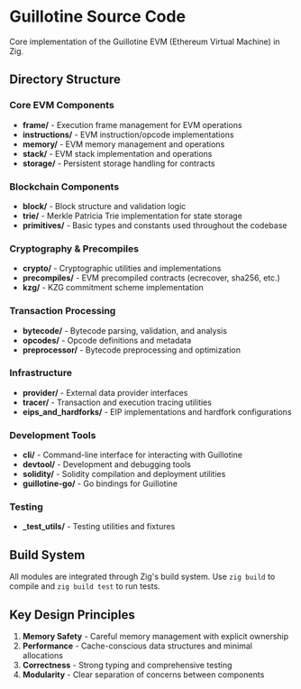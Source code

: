 # Guillotine Source Code

Core implementation of the Guillotine EVM (Ethereum Virtual Machine) in Zig.

## Directory Structure

### Core EVM Components
- **frame/** - Execution frame management for EVM operations
- **instructions/** - EVM instruction/opcode implementations
- **memory/** - EVM memory management and operations
- **stack/** - EVM stack implementation and operations
- **storage/** - Persistent storage handling for contracts

### Blockchain Components
- **block/** - Block structure and validation logic
- **trie/** - Merkle Patricia Trie implementation for state storage
- **primitives/** - Basic types and constants used throughout the codebase

### Cryptography & Precompiles
- **crypto/** - Cryptographic utilities and implementations
- **precompiles/** - EVM precompiled contracts (ecrecover, sha256, etc.)
- **kzg/** - KZG commitment scheme implementation

### Transaction Processing
- **bytecode/** - Bytecode parsing, validation, and analysis
- **opcodes/** - Opcode definitions and metadata
- **preprocessor/** - Bytecode preprocessing and optimization

### Infrastructure
- **provider/** - External data provider interfaces
- **tracer/** - Transaction and execution tracing utilities
- **eips_and_hardforks/** - EIP implementations and hardfork configurations

### Development Tools
- **cli/** - Command-line interface for interacting with Guillotine
- **devtool/** - Development and debugging tools
- **solidity/** - Solidity compilation and deployment utilities
- **guillotine-go/** - Go bindings for Guillotine

### Testing
- **_test_utils/** - Testing utilities and fixtures

## Build System

All modules are integrated through Zig's build system. Use `zig build` to compile and `zig build test` to run tests.

## Key Design Principles

1. **Memory Safety** - Careful memory management with explicit ownership
2. **Performance** - Cache-conscious data structures and minimal allocations
3. **Correctness** - Strong typing and comprehensive testing
4. **Modularity** - Clear separation of concerns between components